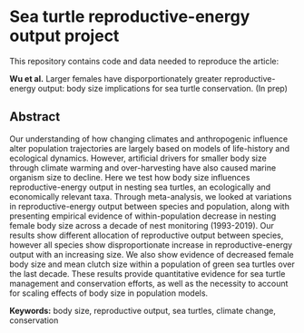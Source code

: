 # Sea turtle reproductive-energy output project
This repository contains code and data needed to reproduce the article:

**Wu et al.** Larger females have disporportionately greater reproductive-energy output: body size implications for sea turtle conservation. (In prep)

## Abstract
Our understanding of how changing climates and anthropogenic influence alter population trajectories are largely based on models of life-history and ecological dynamics. However, artificial drivers for smaller body size through climate warming and over-harvesting have also caused marine organism size to decline. Here we test how body size influences reproductive-energy output in nesting sea turtles, an ecologically and economically relevant taxa. Through meta-analysis, we looked at variations in reproductive-energy output between species and population, along with presenting empirical evidence of within-population decrease in nesting female body size across a decade of nest monitoring (1993-2019). Our results show different allocation of reproductive output between species, however all species show disproportionate increase in reproductive-energy output with an increasing size. We also show evidence of decreased female body size and mean clutch size within a population of green sea turtles over the last decade. These results provide quantitative evidence for sea turtle management and conservation efforts, as well as the necessity to account for scaling effects of body size in population models.

**Keywords:** body size, reproductive output, sea turtles, climate change, conservation
